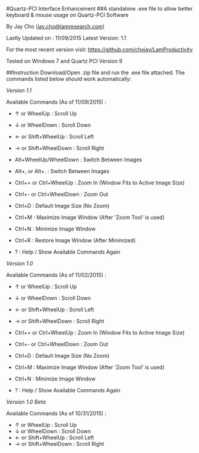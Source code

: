 #Quartz-PCI Interface Enhancement
##A standalone .exe file to allow better keyboard & mouse usage on Quartz-PCI Software

By Jay Cho (jay.cho@lamresearch.com)

Lastly Updated on : 11/09/2015 
Latest Version: 1.1

For the most recent version visit: https://github.com/chojay/LamProductivity

Tested on Windows 7 and Quartz PCI Version 9

##Instruction
Download/Open .zip file and run the .exe file attached. 
The commands listed below should work automatically:

*Version 1.1*

Available Commands (As of 11/09/2015) : 

 * ↑ or WheelUp : Scroll Up 
 * ↓ or WheelDown : Scroll Down 
 * ← or Shift+WheelUp : Scroll Left 
 * → or Shift+WheelDown : Scroll Right 
 * Alt+WheelUp/WheelDown : Switch Between Images
 * Alt+, or Alt+. : Switch Between Images
 * Ctrl+= or Ctrl+WheelUp : Zoom In (Window Fits to Active Image Size) 
 * Ctrl+- or Ctrl+WheelDown : Zoom Out 
 * Ctrl+D : Default Image Size (No Zoom)
 * Ctrl+M : Maximize Image Window (After 'Zoom Tool' is used) 
 * Ctrl+N : Minimize Image Window
 * Ctrl+R : Restore Image Window (After Minimized)

 * ? : Help / Show Available Commands Again

*Version 1.0*

Available Commands (As of 11/02/2015) : 

 * ↑ or WheelUp : Scroll Up 
 * ↓ or WheelDown : Scroll Down 
 * ← or Shift+WheelUp : Scroll Left 
 * → or Shift+WheelDown : Scroll Right 
 * Ctrl+= or Ctrl+WheelUp : Zoom In (Window Fits to Active Image Size) 
 * Ctrl+- or Ctrl+WheelDown : Zoom Out 
 * Ctrl+D : Default Image Size (No Zoom)
 * Ctrl+M : Maximize Image Window (After 'Zoom Tool' is used) 
 * Ctrl+N : Minimize Image Window

 * ? : Help / Show Available Commands Again


*Version 1.0 Beta*

Available Commands (As of 10/31/2015) : 

 * ↑ or WheelUp : Scroll Up 
 * ↓ or WheelDown : Scroll Down 
 * ← or Shift+WheelUp : Scroll Left 
 * → or Shift+WheelDown : Scroll Right 












